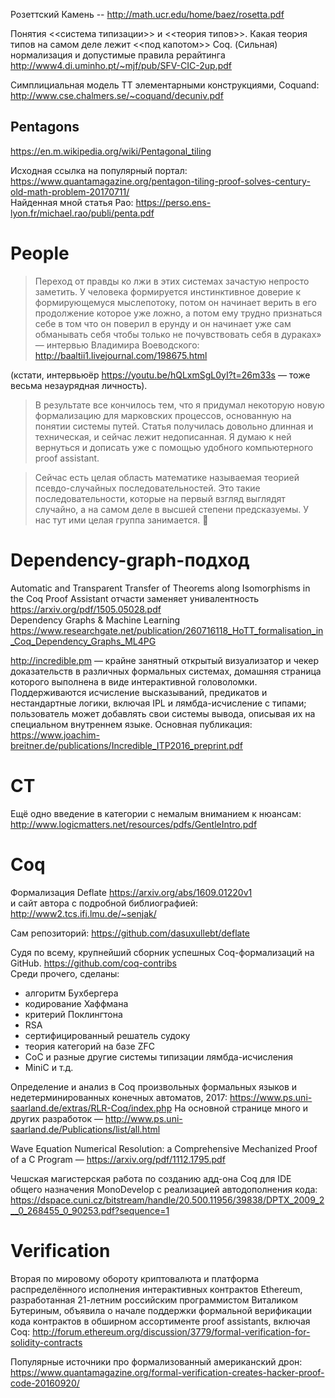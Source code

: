 Розеттский Камень -- http://math.ucr.edu/home/baez/rosetta.pdf

Понятия <<система типизации>> и <<теория типов>>.
Какая теория типов на самом деле лежит <<под капотом>> Coq.
(Сильная) нормализация и допустимые правила рерайтинга  
http://www4.di.uminho.pt/~mjf/pub/SFV-CIC-2up.pdf

Симплициальная модель ТТ элементарными конструкциями, Coquand:  
http://www.cse.chalmers.se/~coquand/decuniv.pdf

## Pentagons
https://en.m.wikipedia.org/wiki/Pentagonal_tiling

Исходная ссылка на популярный портал: https://www.quantamagazine.org/pentagon-tiling-proof-solves-century-old-math-problem-20170711/  
Найденная мной статья Рао: https://perso.ens-lyon.fr/michael.rao/publi/penta.pdf

# People
> Переход от правды ко лжи в этих системах зачастую непросто заметить. У человека формируется инстинктивное доверие к формирующемуся мыслепотоку, потом он начинает верить в его продолжение которое уже ложно, а потом ему трудно признаться себе в том что он поверил в ерунду и он начинает уже сам обманывать себя чтобы только не почувствовать себя в дураках» — интервью Владимира Воеводского: http://baaltii1.livejournal.com/198675.html

(кстати, интервьюёр https://youtu.be/hQLxmSgL0yI?t=26m33s — тоже весьма незаурядная личность).

> В результате все кончилось тем, что я придумал некоторую новую формализацию для марковских процессов, основанную на понятии системы путей. Статья получилась довольно длинная и техническая, и сейчас лежит недописанная. Я думаю к ней вернуться и дописать уже с помощью удобного компьютерного proof assistant.

>Сейчас есть целая область математике называемая теорией псевдо-случайных последовательностей. Это такие последовательности, которые на первый взгляд выглядят случайно, а на самом деле в высшей степени предсказуемы. У нас тут ими целая группа занимается. 🤔

# Dependency-graph-подход
Automatic and Transparent Transfer of Theorems along Isomorphisms in the Coq Proof Assistant
отчасти заменяет унивалентность
https://arxiv.org/pdf/1505.05028.pdf  
Dependency Graphs & Machine Learning https://www.researchgate.net/publication/260716118_HoTT_formalisation_in_Coq_Dependency_Graphs_ML4PG

http://incredible.pm — крайне занятный открытый визуализатор и чекер доказательств в различных формальных системах, домашняя страница которого выполнена в виде интерактивной головоломки. Поддерживаются исчисление высказываний, предикатов и нестандартные логики, включая IPL и лямбда-исчисление с типами; пользователь может добавлять свои системы вывода, описывая их на специальном внутреннем языке. Основная публикация: https://www.joachim-breitner.de/publications/Incredible_ITP2016_preprint.pdf

# CT
Ещё одно введение в категории с немалым вниманием к нюансам: http://www.logicmatters.net/resources/pdfs/GentleIntro.pdf

# Coq
Формализация Deflate https://arxiv.org/abs/1609.01220v1  
и сайт автора с подробной библиографией: http://www2.tcs.ifi.lmu.de/~senjak/

Сам репозиторий: https://github.com/dasuxullebt/deflate

Судя по всему, крупнейший сборник успешных Coq-формализаций на GitHub. https://github.com/coq-contribs  
Среди прочего, сделаны:
* алгоритм Бухбергера
* кодирование Хаффмана
* критерий Поклингтона
* RSA
* сертифицированный решатель судоку
* теория категорий на базе ZFC
* CoC и разные другие системы типизации лямбда-исчисления
* MiniC и т.д.

Определение и анализ в Coq произвольных формальных языков и недетерминированных конечных автоматов, 2017: https://www.ps.uni-saarland.de/extras/RLR-Coq/index.php
На основной странице много и других разработок — http://www.ps.uni-saarland.de/Publications/list/all.html

Wave Equation Numerical Resolution: a
Comprehensive Mechanized Proof of a C Program — https://arxiv.org/pdf/1112.1795.pdf

Чешская магистерская работа по созданию адд-она Coq для IDE общего назначения MonoDevelop с реализацией автодополнения кода: https://dspace.cuni.cz/bitstream/handle/20.500.11956/39838/DPTX_2009_2__0_268455_0_90253.pdf?sequence=1

# Verification
Вторая по мировому обороту криптовалюта и платформа распределённого исполнения интерактивных контрактов Ethereum, разработанная 21-летним российским программистом Виталиком Бутериным, объявила о начале поддержки формальной верификации кода контрактов в обширном ассортименте proof assistants, включая Coq: http://forum.ethereum.org/discussion/3779/formal-verification-for-solidity-contracts

Популярные источники про формализованный американский дрон: https://www.quantamagazine.org/formal-verification-creates-hacker-proof-code-20160920/
